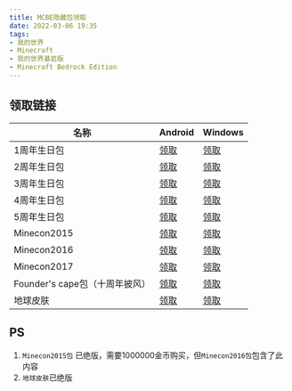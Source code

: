 ```yaml
---
title: MCBE隐藏包领取
date: 2022-03-06 19:35
tags:
- 我的世界
- Minecraft
- 我的世界基岩版
- Minecraft Bedrock Edition
---
```


## 领取链接

| 名称 | Android | Windows |
| - | - | - |
| 1周年生日包 | [领取](https://minecraft.onelink.me/1010960778?pid=minecraftnet&is_retargeting=true&af_sub1=7251438483c346dbbb1f462e1ed41c83&af_sub2=%E5%A1%91%E6%96%99%E6%9D%90%E8%B4%A8%E5%8C%85&af_sub3=490&af_dp=minecraft%3A%2F%2FopenStore%2F%3FshowStoreOffer%3D8e78a44d-0c1f-4ce2-826b-8bbc555012de#) | [领取](minecraft://openStore/?showStoreOffer=8e78a44d-0c1f-4ce2-826b-8bbc555012de#) |
| 2周年生日包 | [领取](https://minecraft.onelink.me/1010960778?pid=minecraftnet&is_retargeting=true&af_sub1=7251438483c346dbbb1f462e1ed41c83&af_sub2=%E5%A1%91%E6%96%99%E6%9D%90%E8%B4%A8%E5%8C%85&af_sub3=490&af_dp=minecraft%3A%2F%2FopenStore%2F%3FshowStoreOffer%3D02b54955-9b4d-40cb-9b73-360d23cf1b9e#) | [领取](minecraft://openStore/?showStoreOffer=02b54955-9b4d-40cb-9b73-360d23cf1b9e#) |
| 3周年生日包 | [领取](https://minecraft.onelink.me/1010960778?pid=minecraftnet&is_retargeting=true&af_sub1=7251438483c346dbbb1f462e1ed41c83&af_sub2=%E5%A1%91%E6%96%99%E6%9D%90%E8%B4%A8%E5%8C%85&af_sub3=490&af_dp=minecraft%3A%2F%2FopenStore%2F%3FshowStoreOffer%3D603d6be1-7745-4ad8-8af3-908ad017500f#) | [领取](minecraft://openStore/?showStoreOffer=603d6be1-7745-4ad8-8af3-908ad017500f#) |
| 4周年生日包 | [领取](https://minecraft.onelink.me/1010960778?pid=minecraftnet&is_retargeting=true&af_sub1=7251438483c346dbbb1f462e1ed41c83&af_sub2=%E5%A1%91%E6%96%99%E6%9D%90%E8%B4%A8%E5%8C%85&af_sub3=490&af_dp=minecraft%3A%2F%2FopenStore%2F%3FshowStoreOffer%3Da2a7ad5c-f55e-44ff-9f70-a5ae1db821b4#) | [领取](minecraft://openStore/?showStoreOffer=a2a7ad5c-f55e-44ff-9f70-a5ae1db821b4#) |
| 5周年生日包 | [领取](https://minecraft.onelink.me/1010960778?pid=minecraftnet&is_retargeting=true&af_sub1=7251438483c346dbbb1f462e1ed41c83&af_sub2=%E5%A1%91%E6%96%99%E6%9D%90%E8%B4%A8%E5%8C%85&af_sub3=490&af_dp=minecraft%3A%2F%2FopenStore%2F%3FshowStoreOffer%3Dcc1e1b86-1863-4c1c-9103-b82b2b70a74b#) | [领取](minecraft://openStore/?showStoreOffer=cc1e1b86-1863-4c1c-9103-b82b2b70a74b#) |
| Minecon2015 | [领取](https://minecraft.onelink.me/1010960778?pid=minecraftnet&is_retargeting=true&af_sub1=7251438483c346dbbb1f462e1ed41c83&af_sub2=%E5%A1%91%E6%96%99%E6%9D%90%E8%B4%A8%E5%8C%85&af_sub3=490&af_dp=minecraft%3A%2F%2FopenStore%2F%3FshowStoreOffer%3D7dae6bfe-e92b-403e-842e-d8d75e329644#) | [领取](minecraft://openStore/?showStoreOffer=7dae6bfe-e92b-403e-842e-d8d75e329644#) |
| Minecon2016 | [领取](https://minecraft.onelink.me/1010960778?pid=minecraftnet&is_retargeting=true&af_sub1=7251438483c346dbbb1f462e1ed41c83&af_sub2=%E5%A1%91%E6%96%99%E6%9D%90%E8%B4%A8%E5%8C%85&af_sub3=490&af_dp=minecraft%3A%2F%2FopenStore%2F%3FshowStoreOffer%3D20b4d681-df67-420c-aff3-07673bb44d07#) | [领取](minecraft://openStore/?showStoreOffer=20b4d681-df67-420c-aff3-07673bb44d07#) |
| Minecon2017 | [领取](https://minecraft.onelink.me/1010960778?pid=minecraftnet&is_retargeting=true&af_sub1=7251438483c346dbbb1f462e1ed41c83&af_sub2=%E5%A1%91%E6%96%99%E6%9D%90%E8%B4%A8%E5%8C%85&af_sub3=490&af_dp=minecraft%3A%2F%2FopenStore%2F%3FshowStoreOffer%3Dd0f9abcb-4915-4008-9837-ff7946f4a115#) | [领取](minecraft://openStore/?showStoreOffer=d0f9abcb-4915-4008-9837-ff7946f4a115#) |
| Founder's cape包（十周年披风） | [领取](https://minecraft.onelink.me/1010960778?pid=minecraftnet&is_retargeting=true&af_sub1=7251438483c346dbbb1f462e1ed41c83&af_sub2=%E5%A1%91%E6%96%99%E6%9D%90%E8%B4%A8%E5%8C%85&af_sub3=490&af_dp=minecraft%3A%2F%2FopenStore%2F%3FshowStoreOffer%3Db3b50166-5612-4ff1-8f03-9af0b01cb4da#) | [领取](minecraft://openStore/?showStoreOffer=b3b50166-5612-4ff1-8f03-9af0b01cb4da#) |
| 地球皮肤 | [领取](https://minecraft.onelink.me/1010960778?pid=minecraftnet&is_retargeting=true&af_sub1=7251438483c346dbbb1f462e1ed41c83&af_sub2=%E5%A1%91%E6%96%99%E6%9D%90%E8%B4%A8%E5%8C%85&af_sub3=490&af_dp=minecraft%3A%2F%2FopenStore%2F%3FshowStoreOffer%3D0c77040a-abb6-4938-963d-5a8e9872c85c) | [领取](minecraft://openStore/?showStoreOffer=0c77040a-abb6-4938-963d-5a8e9872c85c) |

## PS

1. `Minecon2015包` 已绝版，需要1000000金币购买，但`Minecon2016包`包含了此内容
2. `地球皮肤`已绝版

<script src="https://giscus.app/client.js"
        data-repo="XyzComments/blog.xyz8848.com"
        data-repo-id="R_kgDOHq8Hag"
        data-category="Comments"
        data-category-id="DIC_kwDOHq8Has4CQRHf"
        data-mapping="pathname"
        data-reactions-enabled="1"
        data-emit-metadata="0"
        data-input-position="top"
        data-theme="light"
        data-lang="zh-CN"
        crossorigin="anonymous"
        async>
</script>

